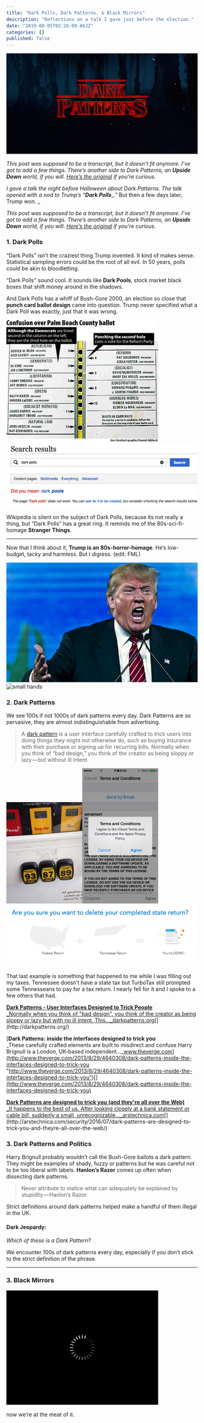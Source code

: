 ```yaml
---
title: "Dark Polls, Dark Patterns, & Black Mirrors"
description: "Reflections on a talk I gave just before the election."
date: "2019-08-05T02:26:09.062Z"
categories: []
published: false
---
```


![](./asset-1.png)

_This post was supposed to be a transcript, but it doesn’t fit anymore. I’ve got to add a few things. There’s another side to Dark Patterns, an_ **_Upside Down_** _world, if you will._ [_Here’s the original_](https://www.notion.so/Dark-Polls-Dark-Patterns-Black-Mirrors-43bca8c0ddff4afdbbda9c50dbd625b5) _if you’re curious._

_I gave a talk the night before Halloween about Dark Patterns. The talk opened with a nod to Trump’s “_**_Dark Polls_**_.” But then a few days later, Trump won. _

_This post was supposed to be a transcript, but it doesn’t fit anymore. I’ve got to add a few things. There’s another side to Dark Patterns, an_ **_Upside Down_** _world, if you will._ [_Here’s the original_](https://www.notion.so/Dark-Polls-Dark-Patterns-Black-Mirrors-43bca8c0ddff4afdbbda9c50dbd625b5) _if you’re curious._

### 1\. Dark Polls

“Dark Polls” isn’t the craziest thing Trump invented. It kind of makes sense. Statistical sampling errors could be the root of all evil. In 50 years, polls could be akin to bloodletting. 

“Dark Polls” sound cool. It sounds like **Dark Pools**, stock market black boxes that shift money around in the shadows.

And Dark Polls has a whiff of Bush-Gore 2000, an election so close that **punch card ballot design** came into question. Trump never specified what a Dark Poll was exactly, just that it was wrong.

![](./asset-2.jpeg)![](./asset-3.png)

Wikipedia is silent on the subject of Dark Polls, because its not really a thing, but “Dark Polls” has a great ring. It reminds me of the 80s-sci-fi-homage **Stranger Things**. 

---

Now that I think about it, **Trump is an 80s-horror-homage**. He’s low-budget, tacky and harmless. But I digress. (edit: FML)

![](./asset-4.jpeg)![small hands](./asset-5.jpeg)

### 2\. Dark Patterns

We see 100s if not 1000s of dark patterns every day. Dark Patterns are so pervasive, they are almost indistinguishable from advertising.

> A [dark pattern](http://www.theverge.com/2013/8/29/4640308/dark-patterns-inside-the-interfaces-designed-to-trick-you) is a user interface carefully crafted to trick users into doing things they might not otherwise do, such as buying insurance with their purchase or signing up for recurring bills. Normally when you think of “bad design,” you think of the creator as being sloppy or lazy — but without ill intent.

![](./asset-6.jpeg)![](./asset-7.jpeg)[![](./asset-8.png)](https://sudoscience.io/death-taxes-and-dark-patterns-e87fac2b31cd#.9xyas79f9)

That last example is something that happened to me while I was filling out my taxes. Tennessee doesn’t have a state tax but TurboTax still prompted some Tennesseans to pay for a tax return. I nearly fell for it and I spoke to a few others that had.

  

[**Dark Patterns - User Interfaces Designed to Trick People**  
_Normally when you think of "bad design", you think of the creator as being sloppy or lazy but with no ill intent. This…_darkpatterns.org](http://darkpatterns.org/ "http://darkpatterns.org/")[](http://darkpatterns.org/)

[**Dark Patterns: inside the interfaces designed to trick you**  
_These carefully crafted elements are built to misdirect and confuse Harry Brignull is a London, UK-based independent…_www.theverge.com](http://www.theverge.com/2013/8/29/4640308/dark-patterns-inside-the-interfaces-designed-to-trick-you "http://www.theverge.com/2013/8/29/4640308/dark-patterns-inside-the-interfaces-designed-to-trick-you")[](http://www.theverge.com/2013/8/29/4640308/dark-patterns-inside-the-interfaces-designed-to-trick-you)

[**Dark Patterns are designed to trick you (and they're all over the Web)**  
_It happens to the best of us. After looking closely at a bank statement or cable bill, suddenly a small, unrecognizable…_arstechnica.com](http://arstechnica.com/security/2016/07/dark-patterns-are-designed-to-trick-you-and-theyre-all-over-the-web/ "http://arstechnica.com/security/2016/07/dark-patterns-are-designed-to-trick-you-and-theyre-all-over-the-web/")[](http://arstechnica.com/security/2016/07/dark-patterns-are-designed-to-trick-you-and-theyre-all-over-the-web/)

### 3\. Dark Patterns and Politics

Harry Brignull probably wouldn’t call the Bush-Gore ballots a dark pattern. They might be examples of shady, fuzzy or patterns but he was careful not to be too liberal with labels. **Hanlon’s Razor** comes up often when dissecting dark patterns.

> Never attribute to malice what can adequately be explained by stupidity — Hanlon’s Razor

Strict definitions around dark patterns helped make a handful of them illegal in the UK.

  

#### Dark Jeopardy: 

_Which of these is a Dark Pattern?_

We encounter 100s of dark patterns every day, especially if you don’t stick to the strict definition of the phrase. 

  

---

### 3\. Black Mirrors

![](./asset-9.gif)

now we’re at the meat of it.
